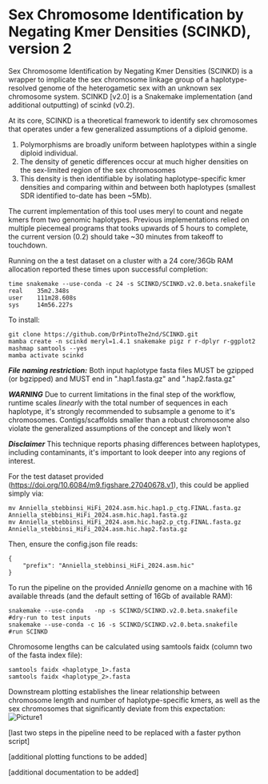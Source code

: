 # Sex Chromosome Identification by Negating Kmer Densities (SCINKD), version 2
Sex Chromosome Identification by Negating Kmer Densities (SCINKD) is a wrapper to implicate the sex chromosome linkage group of a haplotype-resolved genome of the heterogametic sex with an unknown sex chromosome system.
SCINKD [v2.0] is a Snakemake implementation (and additional outputting) of scinkd (v0.2).

At its core, SCINKD is a theoretical framework to identify sex chromosomes that operates under a few generalized assumptions of a diploid genome.
  1. Polymorphisms are broadly uniform between haplotypes within a single diploid individual.
  2. The density of genetic differences occur at much higher densities on the sex-limited region of the sex chromosomes
  3. This density is then identifiable by isolating haplotype-specific kmer densities and comparing within and between both haplotypes (smallest SDR identified to-date has been ~5Mb).

The current implementation of this tool uses meryl to count and negate kmers from two genomic haplotypes.
Previous implementations relied on multiple piecemeal programs that tooks upwards of 5 hours to complete, the current version (0.2) should take ~30 minutes from takeoff to touchdown.

Running on the a test dataset on a cluster with a 24 core/36Gb RAM allocation reported these times upon successful completion:
```
time snakemake --use-conda -c 24 -s SCINKD/SCINKD.v2.0.beta.snakefile
real    35m2.348s
user    111m28.608s
sys     14m56.227s
```

To install:
```
git clone https://github.com/DrPintoThe2nd/SCINKD.git
mamba create -n scinkd meryl=1.4.1 snakemake pigz r r-dplyr r-ggplot2 mashmap samtools --yes
mamba activate scinkd 
```

_**File naming restriction:**_ Both input haplotype fasta files MUST be gzipped (or bgzipped) and MUST end in ".hap1.fasta.gz" and ".hap2.fasta.gz"

_**WARNING**_ Due to current limitations in the final step of the workflow, runtime scales _linearly_ with the total number of sequences in each haplotype, it's strongly recommended to subsample a genome to it's chromosomes. Contigs/scaffolds smaller than a robust chromosome also violate the generalized assumptions of the concept and likely won't 

_**Disclaimer**_ This technique reports phasing differences between haplotypes, including contaminants, it's important to look deeper into any regions of interest.

For the test dataset provided (https://doi.org/10.6084/m9.figshare.27040678.v1), this could be applied simply via:
```
mv Anniella_stebbinsi_HiFi_2024.asm.hic.hap1.p_ctg.FINAL.fasta.gz Anniella_stebbinsi_HiFi_2024.asm.hic.hap1.fasta.gz
mv Anniella_stebbinsi_HiFi_2024.asm.hic.hap2.p_ctg.FINAL.fasta.gz Anniella_stebbinsi_HiFi_2024.asm.hic.hap2.fasta.gz
```
Then, ensure the config.json file reads:
```
{
	"prefix": "Anniella_stebbinsi_HiFi_2024.asm.hic"
}
```
To run the pipeline on the provided _Anniella_ genome on a machine with 16 available threads (and the default setting of 16Gb of available RAM):
```
snakemake --use-conda   -np -s SCINKD/SCINKD.v2.0.beta.snakefile          #dry-run to test inputs
snakemake --use-conda -c 16 -s SCINKD/SCINKD.v2.0.beta.snakefile          #run SCINKD
```
Chromosome lengths can be calculated using samtools faidx (column two of the fasta index file):
```
samtools faidx <haplotype_1>.fasta
samtools faidx <haplotype_2>.fasta
```


Downstream plotting establishes the linear relationship between chromosome length and number of haplotype-specific kmers, as well as the sex chromosomes that significantly deviate from this expectation:
![Picture1](https://github.com/user-attachments/assets/0ea3de57-055d-46b3-8a85-a8ec2e7da77e)

[last two steps in the pipeline need to be replaced with a faster python script]

[additional plotting functions to be added]

[additional documentation to be added] 

